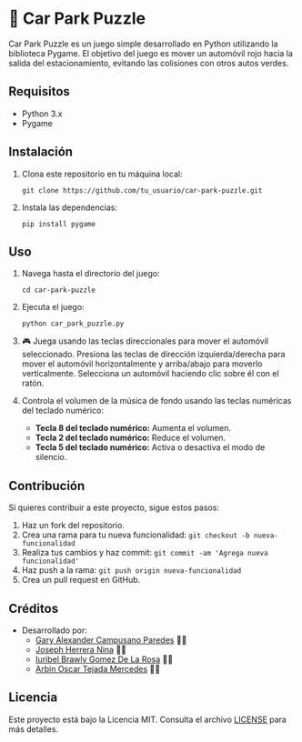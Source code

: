 # 🚗 Car Park Puzzle

Car Park Puzzle es un juego simple desarrollado en Python utilizando la biblioteca Pygame. El objetivo del juego es mover un automóvil rojo hacia la salida del estacionamiento, evitando las colisiones con otros autos verdes.

## Requisitos

- Python 3.x
- Pygame

## Instalación

1. Clona este repositorio en tu máquina local:

    ```
    git clone https://github.com/tu_usuario/car-park-puzzle.git
    ```

2. Instala las dependencias:

    ```
    pip install pygame
    ```

## Uso

1. Navega hasta el directorio del juego:

    ```
    cd car-park-puzzle
    ```

2. Ejecuta el juego:

    ```
    python car_park_puzzle.py
    ```

3. 🎮 Juega usando las teclas direccionales para mover el automóvil seleccionado. Presiona las teclas de dirección izquierda/derecha para mover el automóvil horizontalmente y arriba/abajo para moverlo verticalmente. Selecciona un automóvil haciendo clic sobre él con el ratón.

4. Controla el volumen de la música de fondo usando las teclas numéricas del teclado numérico:
   - **Tecla 8 del teclado numérico:** Aumenta el volumen.
   - **Tecla 2 del teclado numérico:** Reduce el volumen.
   - **Tecla 5 del teclado numérico:** Activa o desactiva el modo de silencio.

## Contribución

Si quieres contribuir a este proyecto, sigue estos pasos:

1. Haz un fork del repositorio.
2. Crea una rama para tu nueva funcionalidad: `git checkout -b nueva-funcionalidad`
3. Realiza tus cambios y haz commit: `git commit -am 'Agrega nueva funcionalidad'`
4. Haz push a la rama: `git push origin nueva-funcionalidad`
5. Crea un pull request en GitHub.

## Créditos

- Desarrollado por:
  - [Gary Alexander Campusano Paredes](https://www.linkedin.com/in/gary-alexander-campusano-paredes-87a28724a/) 🧑‍💻
  - [Joseph Herrera Nina](https://www.linkedin.com/in/joseph-undefined-8a0033310) 🧑‍💻
  - [Iuribel Brawly Gomez De La Rosa](https://www.linkedin.com/in/iuribel-brawly-gomez-de-la-rosa-b443662a1/) 🧑‍💻
  - [Arbin Oscar Tejada Mercedes](https://www.linkedin.com/in/arbin-tejada-509030310/) 🧑‍💻

## Licencia

Este proyecto está bajo la Licencia MIT. Consulta el archivo [LICENSE](LICENSE) para más detalles.
